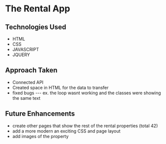 # The Rental App

## Technologies Used

- HTML
- CSS
- JAVASCRIPT
- JQUERY


## Approach Taken

- Connected API
- Created space in HTML for the data to transfer
- fixed bugs --- ex. the loop wasnt working and the classes were showing the same text


## Future Enhancements

- create other pages that show the rest of the rental properties (total 42)
- add a more modern an exciting CSS and page layout
- add images of the property